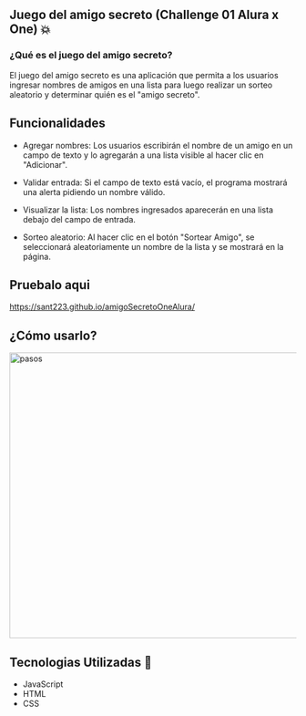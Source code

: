 ## Juego del amigo secreto (Challenge 01 Alura x One) 💥

### ¿Qué es el juego del amigo secreto?

El juego del amigo secreto es una aplicación que permita a los usuarios ingresar nombres de amigos en una lista para luego realizar un sorteo aleatorio y determinar quién es el "amigo secreto".

## Funcionalidades

  - Agregar nombres: Los usuarios escribirán el nombre de un amigo en un campo de texto y lo agregarán a una lista visible al hacer clic en "Adicionar".

  - Validar entrada: Si el campo de texto está vacío, el programa mostrará una alerta pidiendo un nombre válido.

  - Visualizar la lista: Los nombres ingresados aparecerán en una lista debajo del campo de entrada.

  - Sorteo aleatorio: Al hacer clic en el botón "Sortear Amigo", se seleccionará aleatoriamente un nombre de la lista y se mostrará en la página.

## Pruebalo aqui

https://sant223.github.io/amigoSecretoOneAlura/

## ¿Cómo usarlo?

<img width="1080" height="501" alt="pasos" src="https://github.com/user-attachments/assets/7f30d9e1-d01e-45fa-af2d-ef4d938ca90c" />


## Tecnologias Utilizadas 🚥

  - JavaScript
  - HTML
  - CSS


  


